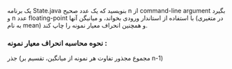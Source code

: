 یک برنامه State.java بنویسید که یک عدد صحیح n از command-line argument بگیرد و n عدد floating-point با استفاده از استاندار ورودی بخواند، و میانیگن آنها (در متغیری به نام mean) و همچنین انحراف معیار نمونه را چاپ کند.
### نحوه محاسبه انحراف معیار نمونه :
جذر (مجموع مجذور تفاوت هر نمونه از میانگین، تقسیم بر n-1)
